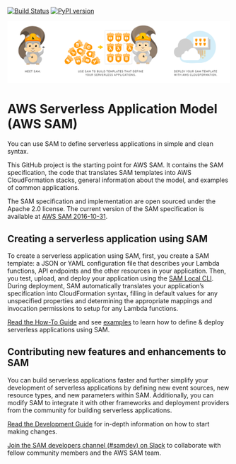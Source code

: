 [![Build Status](https://travis-ci.org/awslabs/serverless-application-model.svg?branch=develop)](https://travis-ci.org/awslabs/serverless-application-model)
[![PyPI version](https://badge.fury.io/py/aws-sam-translator.svg)](https://badge.fury.io/py/aws-sam-translator)

![Logo](aws_sam_introduction.png)

# AWS Serverless Application Model (AWS SAM)
You can use SAM to define serverless applications in simple and clean syntax.

This GitHub project is the starting point for AWS SAM. It contains the SAM specification, the code that translates SAM templates into AWS CloudFormation stacks, general information about the model, and examples of common applications.

The SAM specification and implementation are open sourced under the Apache 2.0 license. The current version of the SAM specification is available at [AWS SAM 2016-10-31](versions/2016-10-31.md).


## Creating a serverless application using SAM
To create a serverless application using SAM, first, you create a SAM template: a JSON or YAML configuration file that describes your Lambda functions, API endpoints and the other resources in your application. Then, you test, upload, and deploy your application using the [SAM Local CLI](https://github.com/awslabs/aws-sam-local). During deployment, SAM automatically translates your application’s specification into CloudFormation syntax, filling in default values for any unspecified properties and determining the appropriate mappings and invocation permissions to setup for any Lambda functions.

[Read the How-To Guide](HOWTO.md) and see [examples](examples/) to learn how to define & deploy serverless applications using SAM.


## Contributing new features and enhancements to SAM
You can build serverless applications faster and further simplify your development of serverless applications by defining new event sources, new resource types, and new parameters within SAM. Additionally, you can modify SAM to integrate it with other frameworks and deployment providers from the community for building serverless applications.

[Read the Development Guide](DEVELOPMENT_GUIDE.rst) for in-depth information on how to start making changes.

[Join the SAM developers channel (#samdev) on Slack](https://awssamopensource.splashthat.com/) to collaborate with fellow community members and the AWS SAM team.
